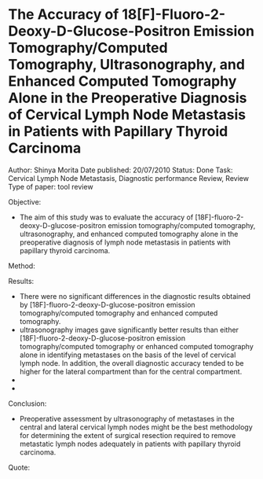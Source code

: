 # The Accuracy of 18[F]-Fluoro-2-Deoxy-D-Glucose-Positron Emission Tomography/Computed Tomography, Ultrasonography, and Enhanced Computed Tomography Alone in the Preoperative Diagnosis of Cervical Lymph Node Metastasis in Patients with Papillary Thyroid Carcinoma

Author: Shinya Morita 
Date published: 20/07/2010
Status: Done
Task: Cervical Lymph Node Metastasis, Diagnostic performance Review, Review
Type of paper: tool review

Objective:

- The aim of this study was to evaluate the accuracy of [18F]-fluoro-2-deoxy-D-glucose-positron emission tomography/computed tomography, ultrasonography, and enhanced computed tomography alone in the preoperative diagnosis of lymph node metastasis in patients with papillary thyroid carcinoma.

Method:

Results:

- There were no significant differences in the diagnostic results obtained by [18F]-fluoro-2-deoxy-D-glucose-positron emission tomography/computed tomography and enhanced computed tomography.
- ultrasonography images gave significantly better results than either [18F]-fluoro-2-deoxy-D-glucose-positron emission tomography/computed tomography or enhanced computed tomography alone in identifying metastases on the basis of the level of cervical lymph node. In addition, the overall diagnostic accuracy tended to be higher for the lateral compartment than for the central compartment.
- 
- 

Conclusion:

- Preoperative assessment by ultrasonography of metastases in the central and lateral cervical lymph nodes might be the best methodology for determining the extent of surgical resection required to remove metastatic lymph nodes adequately in patients with papillary thyroid carcinoma.

Quote: